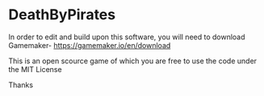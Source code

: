 # DeathByPirates

In order to edit and build upon this software, you will need to download Gamemaker- https://gamemaker.io/en/download

This is an open scource game of which you are free to use the code under the MIT License

Thanks

